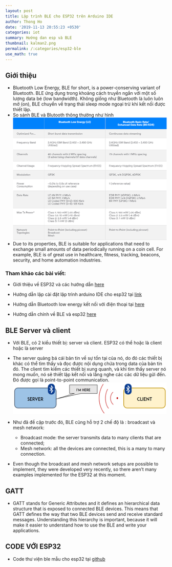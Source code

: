 ```yaml
---
layout: post
title: Lập trình BLE cho ESP32 trên Arduino IDE
author: Thong Ho
date: '2019-11-13 20:55:23 +0530'
categories: iot
summary: Hướng dan esp và BLE
thumbnail: kalman2.png
permalink: /:categories/esp32-ble
use_math: true
---
```



## Giới thiệu
- Bluetooth Low Energy, BLE for short, is a power-conserving variant of Bluetooth. BLE ứng dụng trong khoảng cách truyền ngắn với một số lượng data bé (low bandwidth). Không giống như Bluetooth là luôn luôn mở (on), BLE chuyển về trạng thái sleep mode ngoại trừ khi kết nối được thiết lập. 
- So sánh BLE và Blutooth thông thường như hình ![comparing](/assets/img/iot/esp32/Bluetooth-vs-BLE.png)
- Due to its properties, BLE is suitable for applications that need to exchange small amounts of data periodically running on a coin cell. For example, BLE is of great use in healthcare, fitness, tracking, beacons, security, and home automation industries.


### Tham khảo các bài viết:
- Giới thiệu về ESP32 và các hướng dẫn [here](https://randomnerdtutorials.com/getting-started-with-esp32/)
- Hướng dẫn lập cài đặt lập trình arduino IDE cho esp32 tại [link](https://randomnerdtutorials.com/installing-the-esp32-board-in-arduino-ide-windows-instructions/)
- Hướng dẫn Bluetooth low energy kết nối với điện thoại tại [here](https://www.instructables.com/id/ESP32-Bluetooth-Low-Energy/)

- Hướng dẫn chính về BLE và esp32 [here](https://randomnerdtutorials.com/esp32-bluetooth-low-energy-ble-arduino-ide/)

## BLE Server và client
- Với BLE, có 2 kiểu thiết bị: server và client. ESP32 có thể hoặc là client hoặc là server

- The server quảng bá cái bản tin về sự tồn tại của nó, do đó các thiết bị khác có thể tìm thấy và đọc được nội dụng chứa trong data của bản tin đó. The client tìm kiếm các thiết bị xung quanh, và khi tìm thấy server nó mong muốn, nó sẽ thiết lập kết nối và lắng nghe các các dữ liệu gửi đến. Đó được gọi là point-to-point communication.
    ![server-client](/assets/img/iot/esp32/BLE-server-and-client.png)
- Như đã đề cập trước đó, BLE cũng hỗ trợ 2 chế độ là : broadcast và mesh network:
    - Broadcast mode: the server transmits data to many clients that are connected;
    - Mesh network: all the devices are connected, this is a many to many connection.
- Even though the broadcast and mesh network setups are possible to implement, they were developed very recently, so there aren’t many examples implemented for the ESP32 at this moment.

## GATT
- GATT stands for Generic Attributes and it defines an hierarchical data structure that is exposed to connected BLE devices. This means that GATT defines the way that two BLE devices send and receive standard messages. Understanding this hierarchy is important, because it will make it easier to understand how to use the BLE and write your applications.



## CODE VỚI ESP32
- Code thư viện ble mẫu cho esp32 tại [github](https://github.com/nkolban/ESP32_BLE_Arduino)
